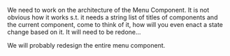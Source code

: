 We need to work on the architecture of the Menu Component. It is not obvious how it works s.t. it needs a string list of titles of components and the current component, come to think of it, how will you even enact a state change based on it. It will need to be redone...

We will probably redesign the entire menu component.
